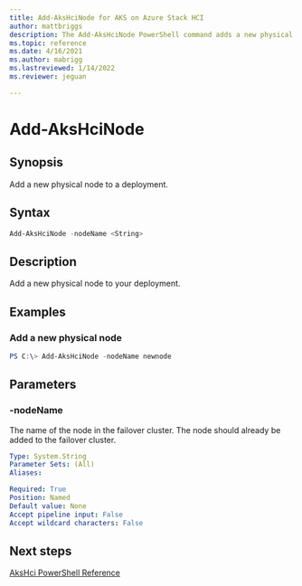 ```yaml
---
title: Add-AksHciNode for AKS on Azure Stack HCI
author: mattbriggs
description: The Add-AksHciNode PowerShell command adds a new physical node to a deployment.
ms.topic: reference
ms.date: 4/16/2021
ms.author: mabrigg 
ms.lastreviewed: 1/14/2022
ms.reviewer: jeguan

---
```


# Add-AksHciNode

## Synopsis
Add a new physical node to a deployment.

## Syntax

```powershell
Add-AksHciNode -nodeName <String>
```

## Description
Add a new physical node to your deployment.

## Examples

### Add a new physical node
```powershell
PS C:\> Add-AksHciNode -nodeName newnode
```

## Parameters

### -nodeName
The name of the node in the failover cluster. The node should already be added to the failover cluster.

```yaml
Type: System.String
Parameter Sets: (All)
Aliases:

Required: True
Position: Named
Default value: None
Accept pipeline input: False
Accept wildcard characters: False
```

## Next steps

[AksHci PowerShell Reference](index.md)